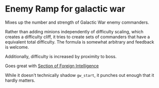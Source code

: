 # Enemy Ramp for galactic war

Mixes up the number and strength of Galactic War enemy commanders.

Rather than adding minions independently of difficulty scaling, which creates a difficulty cliff, it tries to create sets of commanders that have a equivalent total difficulty. The formula is somewhat arbitrary and feedback is welcome.

Additionally, difficulty is increased by proximity to boss.

Goes great with [Section of Foreign Intelligence](https://forums.uberent.com/threads/rel-section-of-foreign-intelligence.64173/)

While it doesn't technically shadow `gw_start`, it punches out enough that it hardly matters.
